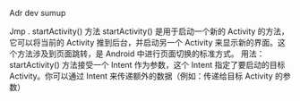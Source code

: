 Adr dev  sumup


Jmp . startActivity() 方法
startActivity() 是用于启动一个新的 Activity 的方法，它可以将当前的 Activity 推到后台，并启动另一个 Activity 来显示新的界面。这个方法涉及到页面跳转，是 Android 中进行页面切换的标准方式。
用法：
startActivity() 方法接受一个 Intent 作为参数，这个 Intent 指定了要启动的目标 Activity。你可以通过 Intent 来传递额外的数据（例如：传递给目标 Activity 的参数）

